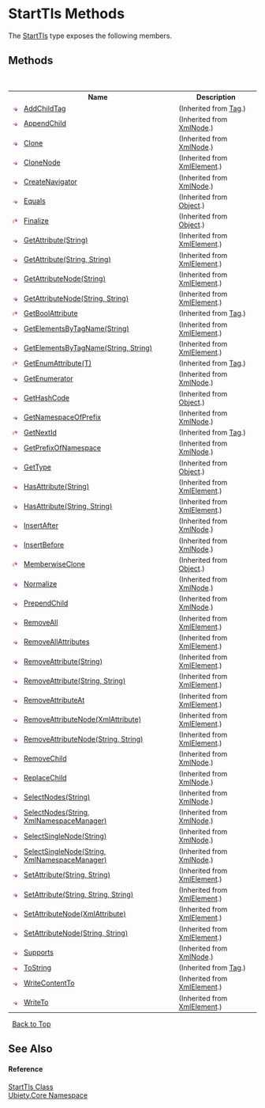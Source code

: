 # StartTls Methods
 

The <a href="52a8d5fc-70fa-49fc-f7f0-b130f18763a5">StartTls</a> type exposes the following members.


## Methods
&nbsp;<table><tr><th></th><th>Name</th><th>Description</th></tr><tr><td>![Public method](media/pubmethod.gif "Public method")</td><td><a href="0ffc8e13-d20c-518c-6396-06004d4a6d33">AddChildTag</a></td><td> (Inherited from <a href="aeb92aed-6e13-96e4-f864-d26234a205c1">Tag</a>.)</td></tr><tr><td>![Public method](media/pubmethod.gif "Public method")</td><td><a href="http://msdn2.microsoft.com/en-us/library/bw70x3s7" target="_blank">AppendChild</a></td><td> (Inherited from <a href="http://msdn2.microsoft.com/en-us/library/bxz4hfh3" target="_blank">XmlNode</a>.)</td></tr><tr><td>![Public method](media/pubmethod.gif "Public method")</td><td><a href="http://msdn2.microsoft.com/en-us/library/bct28h71" target="_blank">Clone</a></td><td> (Inherited from <a href="http://msdn2.microsoft.com/en-us/library/bxz4hfh3" target="_blank">XmlNode</a>.)</td></tr><tr><td>![Public method](media/pubmethod.gif "Public method")</td><td><a href="http://msdn2.microsoft.com/en-us/library/3yy1e9yk" target="_blank">CloneNode</a></td><td> (Inherited from <a href="http://msdn2.microsoft.com/en-us/library/x97ek538" target="_blank">XmlElement</a>.)</td></tr><tr><td>![Public method](media/pubmethod.gif "Public method")</td><td><a href="http://msdn2.microsoft.com/en-us/library/3ea81wky" target="_blank">CreateNavigator</a></td><td> (Inherited from <a href="http://msdn2.microsoft.com/en-us/library/bxz4hfh3" target="_blank">XmlNode</a>.)</td></tr><tr><td>![Public method](media/pubmethod.gif "Public method")</td><td><a href="http://msdn2.microsoft.com/en-us/library/bsc2ak47" target="_blank">Equals</a></td><td> (Inherited from <a href="http://msdn2.microsoft.com/en-us/library/e5kfa45b" target="_blank">Object</a>.)</td></tr><tr><td>![Protected method](media/protmethod.gif "Protected method")</td><td><a href="http://msdn2.microsoft.com/en-us/library/4k87zsw7" target="_blank">Finalize</a></td><td> (Inherited from <a href="http://msdn2.microsoft.com/en-us/library/e5kfa45b" target="_blank">Object</a>.)</td></tr><tr><td>![Public method](media/pubmethod.gif "Public method")</td><td><a href="http://msdn2.microsoft.com/en-us/library/acwfyhc7" target="_blank">GetAttribute(String)</a></td><td> (Inherited from <a href="http://msdn2.microsoft.com/en-us/library/x97ek538" target="_blank">XmlElement</a>.)</td></tr><tr><td>![Public method](media/pubmethod.gif "Public method")</td><td><a href="http://msdn2.microsoft.com/en-us/library/9663dw38" target="_blank">GetAttribute(String, String)</a></td><td> (Inherited from <a href="http://msdn2.microsoft.com/en-us/library/x97ek538" target="_blank">XmlElement</a>.)</td></tr><tr><td>![Public method](media/pubmethod.gif "Public method")</td><td><a href="http://msdn2.microsoft.com/en-us/library/hdt2akc2" target="_blank">GetAttributeNode(String)</a></td><td> (Inherited from <a href="http://msdn2.microsoft.com/en-us/library/x97ek538" target="_blank">XmlElement</a>.)</td></tr><tr><td>![Public method](media/pubmethod.gif "Public method")</td><td><a href="http://msdn2.microsoft.com/en-us/library/xbe0h07e" target="_blank">GetAttributeNode(String, String)</a></td><td> (Inherited from <a href="http://msdn2.microsoft.com/en-us/library/x97ek538" target="_blank">XmlElement</a>.)</td></tr><tr><td>![Protected method](media/protmethod.gif "Protected method")</td><td><a href="caf77ca4-9f0e-ef28-9614-7a6c05bb614a">GetBoolAttribute</a></td><td> (Inherited from <a href="aeb92aed-6e13-96e4-f864-d26234a205c1">Tag</a>.)</td></tr><tr><td>![Public method](media/pubmethod.gif "Public method")</td><td><a href="http://msdn2.microsoft.com/en-us/library/k3ws4yyd" target="_blank">GetElementsByTagName(String)</a></td><td> (Inherited from <a href="http://msdn2.microsoft.com/en-us/library/x97ek538" target="_blank">XmlElement</a>.)</td></tr><tr><td>![Public method](media/pubmethod.gif "Public method")</td><td><a href="http://msdn2.microsoft.com/en-us/library/e32b31yh" target="_blank">GetElementsByTagName(String, String)</a></td><td> (Inherited from <a href="http://msdn2.microsoft.com/en-us/library/x97ek538" target="_blank">XmlElement</a>.)</td></tr><tr><td>![Protected method](media/protmethod.gif "Protected method")</td><td><a href="a89eac4f-e709-e5b5-ba2e-7329ba34c05a">GetEnumAttribute(T)</a></td><td> (Inherited from <a href="aeb92aed-6e13-96e4-f864-d26234a205c1">Tag</a>.)</td></tr><tr><td>![Public method](media/pubmethod.gif "Public method")</td><td><a href="http://msdn2.microsoft.com/en-us/library/c3ss7ff7" target="_blank">GetEnumerator</a></td><td> (Inherited from <a href="http://msdn2.microsoft.com/en-us/library/bxz4hfh3" target="_blank">XmlNode</a>.)</td></tr><tr><td>![Public method](media/pubmethod.gif "Public method")</td><td><a href="http://msdn2.microsoft.com/en-us/library/zdee4b3y" target="_blank">GetHashCode</a></td><td> (Inherited from <a href="http://msdn2.microsoft.com/en-us/library/e5kfa45b" target="_blank">Object</a>.)</td></tr><tr><td>![Public method](media/pubmethod.gif "Public method")</td><td><a href="http://msdn2.microsoft.com/en-us/library/c3sda9zz" target="_blank">GetNamespaceOfPrefix</a></td><td> (Inherited from <a href="http://msdn2.microsoft.com/en-us/library/bxz4hfh3" target="_blank">XmlNode</a>.)</td></tr><tr><td>![Protected method](media/protmethod.gif "Protected method")</td><td><a href="35639ed1-2c1d-422a-12b1-e4574ecd75bd">GetNextId</a></td><td> (Inherited from <a href="aeb92aed-6e13-96e4-f864-d26234a205c1">Tag</a>.)</td></tr><tr><td>![Public method](media/pubmethod.gif "Public method")</td><td><a href="http://msdn2.microsoft.com/en-us/library/cbyyf878" target="_blank">GetPrefixOfNamespace</a></td><td> (Inherited from <a href="http://msdn2.microsoft.com/en-us/library/bxz4hfh3" target="_blank">XmlNode</a>.)</td></tr><tr><td>![Public method](media/pubmethod.gif "Public method")</td><td><a href="http://msdn2.microsoft.com/en-us/library/dfwy45w9" target="_blank">GetType</a></td><td> (Inherited from <a href="http://msdn2.microsoft.com/en-us/library/e5kfa45b" target="_blank">Object</a>.)</td></tr><tr><td>![Public method](media/pubmethod.gif "Public method")</td><td><a href="http://msdn2.microsoft.com/en-us/library/efsc3w6k" target="_blank">HasAttribute(String)</a></td><td> (Inherited from <a href="http://msdn2.microsoft.com/en-us/library/x97ek538" target="_blank">XmlElement</a>.)</td></tr><tr><td>![Public method](media/pubmethod.gif "Public method")</td><td><a href="http://msdn2.microsoft.com/en-us/library/26bk30bx" target="_blank">HasAttribute(String, String)</a></td><td> (Inherited from <a href="http://msdn2.microsoft.com/en-us/library/x97ek538" target="_blank">XmlElement</a>.)</td></tr><tr><td>![Public method](media/pubmethod.gif "Public method")</td><td><a href="http://msdn2.microsoft.com/en-us/library/6c5t9zs8" target="_blank">InsertAfter</a></td><td> (Inherited from <a href="http://msdn2.microsoft.com/en-us/library/bxz4hfh3" target="_blank">XmlNode</a>.)</td></tr><tr><td>![Public method](media/pubmethod.gif "Public method")</td><td><a href="http://msdn2.microsoft.com/en-us/library/0w5yx4zk" target="_blank">InsertBefore</a></td><td> (Inherited from <a href="http://msdn2.microsoft.com/en-us/library/bxz4hfh3" target="_blank">XmlNode</a>.)</td></tr><tr><td>![Protected method](media/protmethod.gif "Protected method")</td><td><a href="http://msdn2.microsoft.com/en-us/library/57ctke0a" target="_blank">MemberwiseClone</a></td><td> (Inherited from <a href="http://msdn2.microsoft.com/en-us/library/e5kfa45b" target="_blank">Object</a>.)</td></tr><tr><td>![Public method](media/pubmethod.gif "Public method")</td><td><a href="http://msdn2.microsoft.com/en-us/library/hy4tsx4z" target="_blank">Normalize</a></td><td> (Inherited from <a href="http://msdn2.microsoft.com/en-us/library/bxz4hfh3" target="_blank">XmlNode</a>.)</td></tr><tr><td>![Public method](media/pubmethod.gif "Public method")</td><td><a href="http://msdn2.microsoft.com/en-us/library/0a9dw4h6" target="_blank">PrependChild</a></td><td> (Inherited from <a href="http://msdn2.microsoft.com/en-us/library/bxz4hfh3" target="_blank">XmlNode</a>.)</td></tr><tr><td>![Public method](media/pubmethod.gif "Public method")</td><td><a href="http://msdn2.microsoft.com/en-us/library/6hz11bbs" target="_blank">RemoveAll</a></td><td> (Inherited from <a href="http://msdn2.microsoft.com/en-us/library/x97ek538" target="_blank">XmlElement</a>.)</td></tr><tr><td>![Public method](media/pubmethod.gif "Public method")</td><td><a href="http://msdn2.microsoft.com/en-us/library/btswk7b3" target="_blank">RemoveAllAttributes</a></td><td> (Inherited from <a href="http://msdn2.microsoft.com/en-us/library/x97ek538" target="_blank">XmlElement</a>.)</td></tr><tr><td>![Public method](media/pubmethod.gif "Public method")</td><td><a href="http://msdn2.microsoft.com/en-us/library/z267hx58" target="_blank">RemoveAttribute(String)</a></td><td> (Inherited from <a href="http://msdn2.microsoft.com/en-us/library/x97ek538" target="_blank">XmlElement</a>.)</td></tr><tr><td>![Public method](media/pubmethod.gif "Public method")</td><td><a href="http://msdn2.microsoft.com/en-us/library/s368z6wh" target="_blank">RemoveAttribute(String, String)</a></td><td> (Inherited from <a href="http://msdn2.microsoft.com/en-us/library/x97ek538" target="_blank">XmlElement</a>.)</td></tr><tr><td>![Public method](media/pubmethod.gif "Public method")</td><td><a href="http://msdn2.microsoft.com/en-us/library/f5dkxbaa" target="_blank">RemoveAttributeAt</a></td><td> (Inherited from <a href="http://msdn2.microsoft.com/en-us/library/x97ek538" target="_blank">XmlElement</a>.)</td></tr><tr><td>![Public method](media/pubmethod.gif "Public method")</td><td><a href="http://msdn2.microsoft.com/en-us/library/whxts2c9" target="_blank">RemoveAttributeNode(XmlAttribute)</a></td><td> (Inherited from <a href="http://msdn2.microsoft.com/en-us/library/x97ek538" target="_blank">XmlElement</a>.)</td></tr><tr><td>![Public method](media/pubmethod.gif "Public method")</td><td><a href="http://msdn2.microsoft.com/en-us/library/61be5f3s" target="_blank">RemoveAttributeNode(String, String)</a></td><td> (Inherited from <a href="http://msdn2.microsoft.com/en-us/library/x97ek538" target="_blank">XmlElement</a>.)</td></tr><tr><td>![Public method](media/pubmethod.gif "Public method")</td><td><a href="http://msdn2.microsoft.com/en-us/library/a988a9c9" target="_blank">RemoveChild</a></td><td> (Inherited from <a href="http://msdn2.microsoft.com/en-us/library/bxz4hfh3" target="_blank">XmlNode</a>.)</td></tr><tr><td>![Public method](media/pubmethod.gif "Public method")</td><td><a href="http://msdn2.microsoft.com/en-us/library/s86fd2s2" target="_blank">ReplaceChild</a></td><td> (Inherited from <a href="http://msdn2.microsoft.com/en-us/library/bxz4hfh3" target="_blank">XmlNode</a>.)</td></tr><tr><td>![Public method](media/pubmethod.gif "Public method")</td><td><a href="http://msdn2.microsoft.com/en-us/library/hcebdtae" target="_blank">SelectNodes(String)</a></td><td> (Inherited from <a href="http://msdn2.microsoft.com/en-us/library/bxz4hfh3" target="_blank">XmlNode</a>.)</td></tr><tr><td>![Public method](media/pubmethod.gif "Public method")</td><td><a href="http://msdn2.microsoft.com/en-us/library/4bektfx9" target="_blank">SelectNodes(String, XmlNamespaceManager)</a></td><td> (Inherited from <a href="http://msdn2.microsoft.com/en-us/library/bxz4hfh3" target="_blank">XmlNode</a>.)</td></tr><tr><td>![Public method](media/pubmethod.gif "Public method")</td><td><a href="http://msdn2.microsoft.com/en-us/library/fb63z0tw" target="_blank">SelectSingleNode(String)</a></td><td> (Inherited from <a href="http://msdn2.microsoft.com/en-us/library/bxz4hfh3" target="_blank">XmlNode</a>.)</td></tr><tr><td>![Public method](media/pubmethod.gif "Public method")</td><td><a href="http://msdn2.microsoft.com/en-us/library/h0hw012b" target="_blank">SelectSingleNode(String, XmlNamespaceManager)</a></td><td> (Inherited from <a href="http://msdn2.microsoft.com/en-us/library/bxz4hfh3" target="_blank">XmlNode</a>.)</td></tr><tr><td>![Public method](media/pubmethod.gif "Public method")</td><td><a href="http://msdn2.microsoft.com/en-us/library/y1ah1zbw" target="_blank">SetAttribute(String, String)</a></td><td> (Inherited from <a href="http://msdn2.microsoft.com/en-us/library/x97ek538" target="_blank">XmlElement</a>.)</td></tr><tr><td>![Public method](media/pubmethod.gif "Public method")</td><td><a href="http://msdn2.microsoft.com/en-us/library/ec5ak8h6" target="_blank">SetAttribute(String, String, String)</a></td><td> (Inherited from <a href="http://msdn2.microsoft.com/en-us/library/x97ek538" target="_blank">XmlElement</a>.)</td></tr><tr><td>![Public method](media/pubmethod.gif "Public method")</td><td><a href="http://msdn2.microsoft.com/en-us/library/sefzz8zs" target="_blank">SetAttributeNode(XmlAttribute)</a></td><td> (Inherited from <a href="http://msdn2.microsoft.com/en-us/library/x97ek538" target="_blank">XmlElement</a>.)</td></tr><tr><td>![Public method](media/pubmethod.gif "Public method")</td><td><a href="http://msdn2.microsoft.com/en-us/library/03b7fb27" target="_blank">SetAttributeNode(String, String)</a></td><td> (Inherited from <a href="http://msdn2.microsoft.com/en-us/library/x97ek538" target="_blank">XmlElement</a>.)</td></tr><tr><td>![Public method](media/pubmethod.gif "Public method")</td><td><a href="http://msdn2.microsoft.com/en-us/library/tc13yy70" target="_blank">Supports</a></td><td> (Inherited from <a href="http://msdn2.microsoft.com/en-us/library/bxz4hfh3" target="_blank">XmlNode</a>.)</td></tr><tr><td>![Public method](media/pubmethod.gif "Public method")</td><td><a href="3a69a362-3519-8394-d356-898da18ffe2f">ToString</a></td><td> (Inherited from <a href="aeb92aed-6e13-96e4-f864-d26234a205c1">Tag</a>.)</td></tr><tr><td>![Public method](media/pubmethod.gif "Public method")</td><td><a href="http://msdn2.microsoft.com/en-us/library/t4086h4k" target="_blank">WriteContentTo</a></td><td> (Inherited from <a href="http://msdn2.microsoft.com/en-us/library/x97ek538" target="_blank">XmlElement</a>.)</td></tr><tr><td>![Public method](media/pubmethod.gif "Public method")</td><td><a href="http://msdn2.microsoft.com/en-us/library/ecd8b6cf" target="_blank">WriteTo</a></td><td> (Inherited from <a href="http://msdn2.microsoft.com/en-us/library/x97ek538" target="_blank">XmlElement</a>.)</td></tr></table>&nbsp;
<a href="#starttls-methods">Back to Top</a>

## See Also


#### Reference
<a href="52a8d5fc-70fa-49fc-f7f0-b130f18763a5">StartTls Class</a><br /><a href="aced5668-5a9c-1ea2-e16e-3faf214f48b3">Ubiety.Core Namespace</a><br />